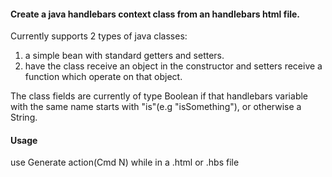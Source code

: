 #### Create a java handlebars context class from an handlebars html file.  



Currently supports 2 types of java classes:
1. a simple bean with standard getters and setters.
2. have the class receive an object in the constructor and setters receive
a function which operate on that object.


The class fields are currently of type Boolean if that handlebars variable with the same name starts with "is"(e.g "isSomething"), or otherwise a String.


#### Usage
use Generate action(Cmd N) while in a .html or .hbs file
